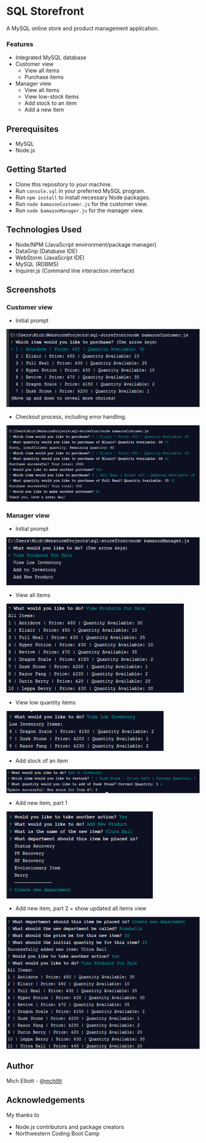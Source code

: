 # SQL Storefront
A MySQL online store and product management application.

### Features
- Integrated MySQL database
- Customer view
    - View all items
    - Purchase items
- Manager view
    - View all items
    - View low-stock items
    - Add stock to an item
    - Add a new item
    
## Prerequisites
- MySQL
- Node.js

## Getting Started
- Clone this repository to your machine.
- Run `console.sql` in your preferred MySQL program.
- Run `npm install` to install necessary Node packages.
- Run `node bamazonCustomer.js` for the customer view.
- Run `node bamazonManager.js` for the manager view.

## Technologies Used
- Node/NPM (JavaScript environment/package manager)
- DataGrip (Database IDE)
- WebStorm (JavaScript IDE)
- MySQL (RDBMS)
- Inquirer.js (Command line interaction interface)

## Screenshots

### Customer view
- Initial prompt

![](https://raw.githubusercontent.com/mchlltt/sql-storefront/master/Screenshots/1.png)

- Checkout process, including error handling.

![](https://raw.githubusercontent.com/mchlltt/sql-storefront/master/Screenshots/2.png)

### Manager view
- Initial prompt

![](https://raw.githubusercontent.com/mchlltt/sql-storefront/master/Screenshots/3.PNG)

- View all items

![](https://raw.githubusercontent.com/mchlltt/sql-storefront/master/Screenshots/4.PNG)

- View low quantity items

![](https://raw.githubusercontent.com/mchlltt/sql-storefront/master/Screenshots/5.PNG)

- Add stock of an item

![](https://raw.githubusercontent.com/mchlltt/sql-storefront/master/Screenshots/9.PNG)

- Add new item, part 1

![](https://raw.githubusercontent.com/mchlltt/sql-storefront/master/Screenshots/7.PNG)

- Add new item, part 2 + show updated all items view

![](https://raw.githubusercontent.com/mchlltt/sql-storefront/master/Screenshots/8.PNG)

## Author
Mich Elliott - @[mchlltt](https://github.com/mchlltt)

## Acknowledgements
My thanks to
- Node.js contributors and package creators
- Northwestern Coding Boot Camp
